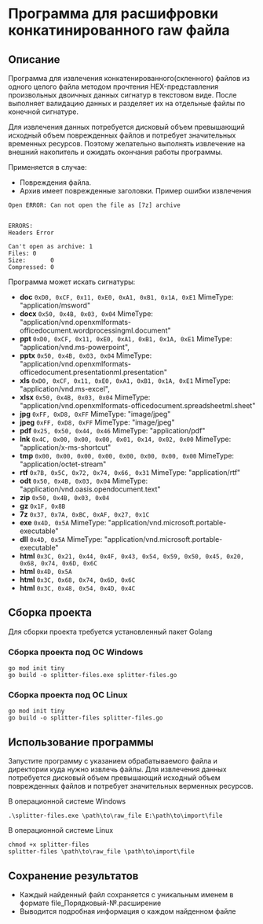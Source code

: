 # Программа для расшифровки конкатинированного raw файла

## Описание

Программа для извлечения конкатенированного(скленного) файлов из одного целого файла методом прочтения HEX-представления произвольных двоичных данных сигнатур в текстовом виде. После выполняет валидацию данных и разделяет их на отдельные файлы по конечной сигнатуре.

Для извлечения данных потребуется дисковый объем превышающий исходный объем поврежденных файлов и потребует значительных временных ресурсов. Поэтому желательно выполнять извлечение на внешний накопитель и ожидать окончания работы программы.


Применяется в случае:
* Повреждения файла. 
* Архив имеет поврежденные заголовки. Пример ошибки извлечения
```
Open ERROR: Can not open the file as [7z] archive


ERRORS:
Headers Error
    
Can't open as archive: 1
Files: 0
Size:       0
Compressed: 0
```

Программа может искать сигнатуры:
* **doc** `0xD0, 0xCF, 0x11, 0xE0, 0xA1, 0xB1, 0x1A, 0xE1` MimeType: "application/msword"
* **docx** `0x50, 0x4B, 0x03, 0x04` MimeType: "application/vnd.openxmlformats-officedocument.wordprocessingml.document"
* **ppt** `0xD0, 0xCF, 0x11, 0xE0, 0xA1, 0xB1, 0x1A, 0xE1` MimeType: "application/vnd.ms-powerpoint",
* **pptx** `0x50, 0x4B, 0x03, 0x04` MimeType: "application/vnd.openxmlformats-officedocument.presentationml.presentation"
* **xls** `0xD0, 0xCF, 0x11, 0xE0, 0xA1, 0xB1, 0x1A, 0xE1` MimeType: "application/vnd.ms-excel",
* **xlsx** `0x50, 0x4B, 0x03, 0x04` MimeType: "application/vnd.openxmlformats-officedocument.spreadsheetml.sheet"
* **jpg** `0xFF, 0xD8, 0xFF` MimeType: "image/jpeg"
* **jpeg** `0xFF, 0xD8, 0xFF` MimeType: "image/jpeg"
* **pdf** `0x25, 0x50, 0x44, 0x46` MimeType: "application/pdf"
* **lnk** `0x4C, 0x00, 0x00, 0x00, 0x01, 0x14, 0x02, 0x00` MimeType: "application/x-ms-shortcut"
* **tmp** `0x00, 0x00, 0x00, 0x00, 0x00, 0x00, 0x00, 0x00` MimeType: "application/octet-stream"
* **rtf** `0x7B, 0x5C, 0x72, 0x74, 0x66, 0x31` MimeType: "application/rtf"
* **odt** `0x50, 0x4B, 0x03, 0x04` MimeType: "application/vnd.oasis.opendocument.text"
* **zip** `0x50, 0x4B, 0x03, 0x04`
* **gz** `0x1F, 0x8B`
* **7z** `0x37, 0x7A, 0xBC, 0xAF, 0x27, 0x1C`
* **exe** `0x4D, 0x5A` MimeType: "application/vnd.microsoft.portable-executable"
* **dll** `0x4D, 0x5A` MimeType: "application/vnd.microsoft.portable-executable"
* **html** `0x3C, 0x21, 0x44, 0x4F, 0x43, 0x54, 0x59, 0x50, 0x45, 0x20, 0x68, 0x74, 0x6D, 0x6C`
* **html** `0x4D, 0x5A`
* **html** `0x3C, 0x68, 0x74, 0x6D, 0x6C`
* **html** `0x3C, 0x48, 0x54, 0x4D, 0x4C`

## Сборка проекта

Для сборки проекта требуется установленный пакет Golang

### Сборка проекта под ОС Windows 

```
go mod init tiny
go build -o splitter-files.exe splitter-files.go
```


### Сборка проекта под ОС Linux

```
go mod init tiny
go build -o splitter-files splitter-files.go
```


## Использование программы

Запустите программу с указанием обрабатываемого файла и директории куда нужно извлечь файлы. Для извлечения данных потребуется дисковый объем превышающий исходный объем поврежденных файлов и потребует значительных верменных ресурсов. 

В операционной системе Windows
```
.\splitter-files.exe \path\to\raw_file E:\path\to\import\file
```

В операционной системе Linux
```
chmod +x splitter-files
splitter-files \path\to\raw_file \path\to\import\file
```

## Сохранение результатов

* Каждый найденный файл сохраняется с уникальным именем в формате file_Порядковый-№.расширение
* Выводится подробная информация о каждом найденном файле